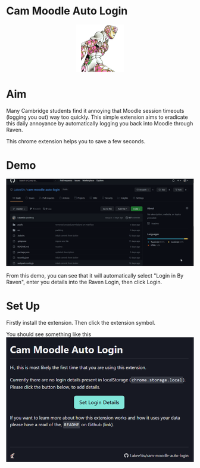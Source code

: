 # Cam Moodle Auto Login

<p align="center">
  <a href="https://jojo.fandom.com/wiki/King_Crimson">
  <img src="./public/icon128.png" />
  </a>
</p>

# Aim

Many Cambridge students find it annoying that Moodle session timeouts (logging you out) way too quickly. This simple extension aims to eradicate this daily annoyance by automatically logging you back into Moodle through Raven.

This chrome extension helps you to save a few seconds.

# Demo

![demo gid](img/demo.gif)

From this demo, you can see that it will automatically select "Login in By Raven", enter you details into the Raven Login, then click Login.

# Set Up

Firstly install the extension. Then click the extension symbol.

You should see something like this
![enter_details](img/enter_details.PNG)
